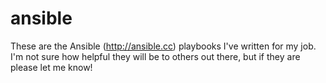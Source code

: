 ansible
=======

These are the Ansible (http://ansible.cc) playbooks I've written for my job. I'm not sure how helpful they will be to others out there, but if they are please let me know!

